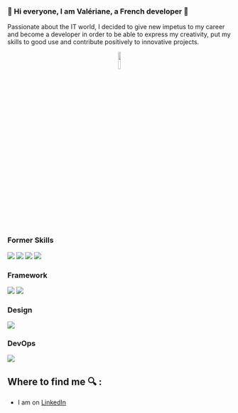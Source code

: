 
### 👋 Hi everyone, I am Valériane, a French developer 👋



Passionate about the IT world, I decided to give new impetus to my career and become a developer in order to be able to express my creativity, put my skills to good use and contribute positively to innovative projects.



<p align="center">
  <img align="center" with="20%" height="10%" src ="https://cdn.futura-sciences.com/cdn-cgi/image/width=1024,quality=50,format=auto/sources/images/2-intelligence-artificielle.jpg"/>
</p>


### Former Skills

<p>
<img src="https://img.shields.io/badge/node.js%20-%2343853D.svg?&style=for-the-badge&logo=node.js&logoColor=white"/>  
<img src="https://img.shields.io/badge/javascript%20-%23323330.svg?&style=for-the-badge&logo=javascript&logoColor=%23F7DF1E"/>
<img src="https://img.shields.io/badge/html5%20-%23E34F26.svg?&style=for-the-badge&logo=html5&logoColor=white"/>
<img src="https://img.shields.io/badge/css3%20-%231572B6.svg?&style=for-the-badge&logo=css3&logoColor=white"/>
</p>


### Framework

<p>
<img src="https://img.shields.io/badge/express.js%20-%23404d59.svg?&style=for-the-badge"/>
<img src="https://img.shields.io/badge/react%20-%2320232a.svg?&style=for-the-badge&logo=react&logoColor=%2361DAFB"/>
</p>

### Design
<p>
 <img src="https://img.shields.io/badge/figma%20-%23F24E1E.svg?&style=for-the-badge&logo=figma&logoColor=white"/>
</p>

 
### DevOps

<p>
	<img src="https://img.shields.io/badge/docker%20-%230db7ed.svg?&style=for-the-badge&logo=docker&logoColor=white"/>
</p>

## Where to find me 🔍 :

- I am on <a href="www.linkedin.com/in/valériane-sudre-chevalier"> LinkedIn</a>
